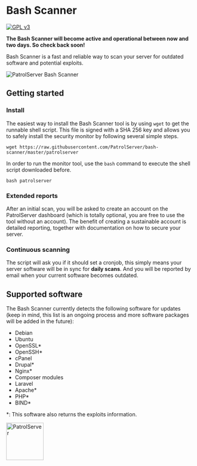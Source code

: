 # Bash Scanner
<a target="_blank" href="http://opensource.org/licenses/GPL-3.0"><img alt="GPL v3" src="https://camo.githubusercontent.com/7aa49bcd4f4eb9a53e06b1607e5b9c5709c5d118/68747470733a2f2f706f7365722e707567782e6f72672f6c6561726e696e676c6f636b65722f6c6561726e696e676c6f636b65722f6c6963656e73652e737667"></img></a>

**The Bash Scanner will become active and operational between now and two days. So check back soon!**

Bash Scanner is a fast and reliable way to scan your server for outdated software and potential exploits.

![PatrolServer Bash Scanner](http://i.imgur.com/O4fu9Nk.png)

## Getting started
### Install
The easiest way to install the Bash Scanner tool is by using `wget` to get the runnable shell script. This file is signed with a SHA 256 key and allows you to safely install the security monitor by following several simple steps.
```
wget https://raw.githubusercontent.com/PatrolServer/bash-scanner/master/patrolserver
```
In order to run the monitor tool, use the `bash` command to execute the shell script downloaded before.
```
bash patrolserver
```

### Extended reports
After an initial scan, you will be asked to create an account on the PatrolServer dashboard (which is totally optional, you are free to use the tool without an account). The benefit of creating a sustainable account is detailed reporting, together with documentation on how to secure your server.

### Continuous scanning
The script will ask you if it should set a cronjob, this simply means your server software will be in sync for **daily scans**. And you will be reported by email when your current software becomes outdated.

## Supported software
The Bash Scanner currently detects the following software for updates (keep in mind, this list is an ongoing process and more software packages will be added in the future):
* Debian
* Ubuntu
* OpenSSL*
* OpenSSH*
* cPanel
* Drupal*
* Nginx*
* Composer modules
* Laravel
* Apache*
* PHP*
* BIND*

*: This software also returns the exploits information.

<a target="_blank" href="https://patrolserver.com"><img alt="PatrolServer" width="100" src="http://i.imgur.com/UwkmawB.png"></a>
